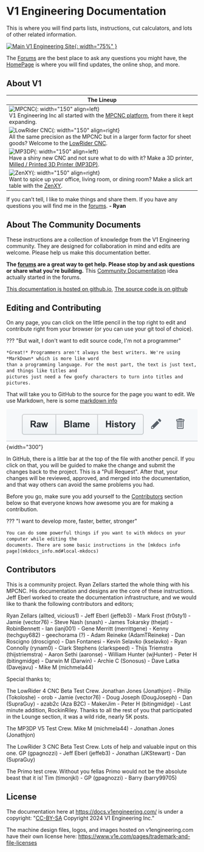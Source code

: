 # V1 Engineering Documentation

This is where you will find parts lists, instructions, cut calculators, and lots of other related information.

[![Main V1 Engineering Site](img/120-Rectangle-logo.png){: width="75%" }](https://www.v1e.com/)

The [Forums](https://forum.v1engineering.com) are the best place to ask any questions you might have, the [HomePage](https://www.v1e.com/) is where you will find updates, the online shop, and more.

## About V1
| The Lineup |
| ----------- |
| ![MPCNC](img/primo.png){: width="150" align=left} <br/> V1 Engineering Inc all started with the [MPCNC platform](mpcnc/intro.md), from there it kept expanding. |
|  ![LowRider CNC](img/lr4/lr4_simple.jpg){: width="150" align=right} <br/> All the same precision as the MPCNC but in a larger form factor for sheet goods? Welcome to the [LowRider CNC](lowrider/index.md). |
| ![MP3DP](img/MP3DP.png){: width="150" align=left} <br/> Have a shiny new CNC and not sure what to do with it? Make a 3D printer, [Milled / Printed 3D Printer (MP3DP)](mp3dp/index.md). |
| ![ZenXY](img/ZenXY.png){: width="150" align=right} <br/> Want to spice up your office, living room, or dining room?  Make a slick art table with the [ZenXY](zenxy/index.md). |

If you can’t tell, I like to make things and share them. If you have any questions you will find me in the [forums](https://forum.v1engineering.com/). **- Ryan**

## About The Community Documents

These instructions are a collection of knowledge from the V1 Engineering community. They are
designed for collaboration in mind and edits are welcome. Please help us make this documentation
better.

**The [forums](https://forum.v1engineering.com) are a great way to get help. Please stop by and ask questions or share what you're
building.** This [Community Documentation](https://forum.v1engineering.com/t/community-documentation/11435) idea actually started in the forums. 

[This documentation is hosted on github.io](https://docs.v1engineering.com), [The source code is on github](https://github.com/V1EngineeringInc/V1EngineeringInc-Docs)

## Editing and Contributing

On any page, you can click on the little pencil in the top right to edit and contribute right from your browser (or you can use your git tool of choice).

??? "But wait, I don't want to edit source code, I'm not a programmer"

    *Great!* Programmers aren't always the best writers. We're using *MarkDown* which is more like word
    than a programming language. For the most part, the text is just text, and things like titles and
    pictures just need a few goofy characters to turn into titles and pictures.


That will take you to GitHub to the source for the page you want to edit. We use Markdown, here is some [markdown info](mkdocs_info.md)


![GitHub edit button](img/github_edit.png){width="300"}

In GitHub, there is a little bar at the top of the file with another pencil. If you click on that,
you will be guided to make the change and submit the changes back to the project. This is a
"Pull Request". After that, your changes will be reviewed, approved, and merged into the documentation, and
that way others can avoid the same problems you had.

Before you go, make sure you add yourself to the [Contributors](index.md#contributors) section below so that everyone knows how
awesome you are for making a contribution.

??? "I want to develop more, faster, better, stronger"

    You can do some powerful things if you want to with mkdocs on your computer while editing the
    documents. There are some basic instructions in the [mkdocs info
    page](mkdocs_info.md#local-mkdocs)


## Contributors

This is a community project. Ryan Zellars started the whole thing with his MPCNC. His documentation and designs are the core of these instructions. Jeff Eberl worked to create
the documentation infrastructure, and we would like to thank the following contributors and editors;

Ryan Zellars (allted, vicious1) - Jeff Eberl (jeffeb3) - Mark Frost (fr0sty1) - Jamie (vector76) -
Steve Nash (snash) - James Tokarsky (thejat) - RobinBennett - Ian (ianj001) - Gene Merritt
(merrittgene) - Kenny (techguy682) - geechorama (?) - Adam Reineke (AdamTReineke) - Dan Roscigno
(droscigno) - Dan Fontanesi - Kevin Selavko (kselavko) - Ryan Connolly (rynam0) - Clark Stephens
(clarkspeed) - Thijs Triemstra (thijstriemstra) - Aaron Sethi (aaronse) - William Hunter (wjHunter) - 
Peter H (bitingmidge) - Darwin M (Darwin) - Archie C (Sonosus) - Dave Latka (Davejavu) - Mike M (michmela44)

Special thanks to;

The LowRider 4 CNC Beta Test Crew. Jonathan Jones (Jonathjon) - Philip (Tokoloshe) - orob - Jamie (vector76) - Doug Joseph (DougJoseph) - Dan (SupraGuy) - azab2c (Aza B2C) - MakerJim - Peter H (bitingmidge) - Last minute addition, RockinRiley. Thanks to all the rest of you that participated in the Lounge section, it was a wild ride, nearly 5K posts.

The MP3DP V5 Test Crew. Mike M (michmela44) - Jonathan Jones (Jonathjon)

The LowRider 3 CNC Beta Test Crew. Lots of help and valuable input on this one.
GP (gpagnozzi) - Jeff Eberl (jeffeb3) - Jonathan (JKStewart) - Dan (SupraGuy)

The Primo test crew. Without you fellas Primo would not be the absolute beast that it is!
Tim (timonjkl) - GP (gpagnozzi) - Barry (barry99705)



## License

The documentation here at https://docs.v1engineering.com/ is under a 
copyright: "[CC-BY-SA](https://creativecommons.org/licenses/by-sa/4.0/) Copyright 2024 V1 Engineering Inc."

The machine design files, logos, and images hosted on v1engineering.com have their own license
here: https://www.v1e.com/pages/trademark-and-file-licenses
